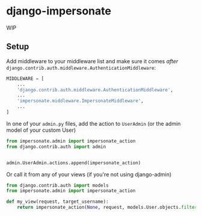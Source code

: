 # django-impersonate

WIP

## Setup

Add middleware to your middleware list and make sure it comes *after* `django.contrib.auth.middleware.AuthenticationMiddleware`:

```python
MIDDLEWARE = [
    ...
    'django.contrib.auth.middleware.AuthenticationMiddleware',
    ...
    'impersonate.middleware.ImpersonateMiddleware',
    ...
]
```

In one of your `admin.py` files, add the action to `UserAdmin` (or the admin model of your custom User)

```python
from impersonate.admin import impersonate_action
from django.contrib.auth import admin


admin.UserAdmin.actions.append(impersonate_action)
```

Or call it from any of your views (if you're not using django-admin)

```python
from django.contrib.auth import models
from impersonate.admin import impersonate_action

def my_view(request, target_username):
    return impersonate_action(None, request, models.User.objects.filter(username=target_username))
```
